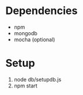 # Dependencies
 - npm
 - mongodb
 - mocha (optional)

 # Setup
 1. node db/setupdb.js
 2. npm start
